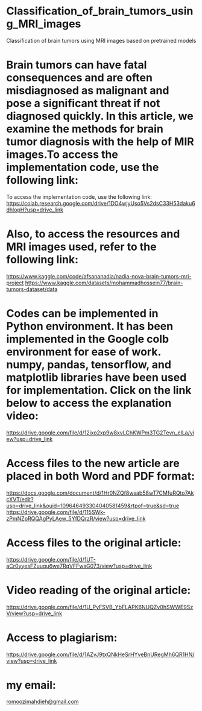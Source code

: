 # Classification_of_brain_tumors_using_MRI_images
Classification of brain tumors using MRI images based on pretrained models
 # Brain tumors can have fatal consequences and are often misdiagnosed as malignant and pose a significant threat if not diagnosed quickly. In this article, we examine the methods for brain tumor diagnosis with the help of MIR images.To access the implementation code, use the following link:
 To access the implementation code, use the following link:
 https://colab.research.google.com/drive/1DO4wjyUso5Vs2dsC33H53daku6dhlopH?usp=drive_link
 # Also, to access the resources and MRI images used, refer to the following link:
 https://www.kaggle.com/code/afsananadia/nadia-nova-brain-tumors-mri-project
 https://www.kaggle.com/datasets/mohammadhossein77/brain-tumors-dataset/data
# Codes can be implemented in Python environment. It has been implemented in the Google colb environment for ease of work. numpy, pandas, tensorflow, and matplotlib libraries have been used for implementation. Click on the link below to access the explanation video:
https://drive.google.com/file/d/12ixo2xp9w8xvLChKWPm3TG2Tevn_eILa/view?usp=drive_link
# Access files to the new article are placed in both Word and PDF format:
https://docs.google.com/document/d/1Hr0NZQf8wsab58wT7CMfuRQto7AkcXVT/edit?usp=drive_link&ouid=109646493304040581459&rtpof=true&sd=true
https://drive.google.com/file/d/115SWk-zPmNZpRQQAgPyLAew_5YfDQrzR/view?usp=drive_link
# Access files to the original article:
https://drive.google.com/file/d/1UT-aCr0yyesFZuuqu6we7RqVFFwsG073/view?usp=drive_link
# Video reading of the original article:
https://drive.google.com/file/d/1U_PyFSVB_YbFLAPK6NUQZv0hSWWE9SzV/view?usp=drive_link
# Access to  plagiarism:
https://drive.google.com/file/d/1AZvJ9txQNkHeSrHYveBnURegMh6QR1HN/view?usp=drive_link

# my email: 
romoozimahdieh@gmail.com
